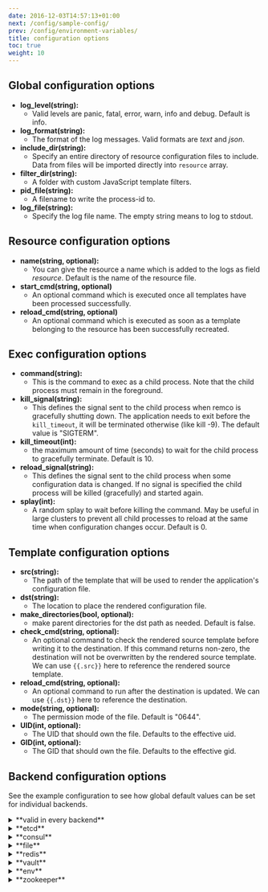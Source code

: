 ```yaml
---
date: 2016-12-03T14:57:13+01:00
next: /config/sample-config/
prev: /config/environment-variables/
title: configuration options
toc: true
weight: 10
---
```



## Global configuration options
 - **log_level(string):** 
   - Valid levels are panic, fatal, error, warn, info and debug. Default is info.
 - **log_format(string):** 
   - The format of the log messages. Valid formats are *text* and *json*.
 - **include_dir(string):**
   - Specify an entire directory of resource configuration files to include. Data from files will be imported directly into `resource` array.
 - **filter_dir(string):**
   - A folder with custom JavaScript template filters.
 - **pid_file(string):**
   - A filename to write the process-id to.
 - **log_file(string):**
   - Specify the log file name. The empty string means to log to stdout.

## Resource configuration options
 - **name(string, optional):**
    - You can give the resource a name which is added to the logs as field *resource*. Default is the name of the resource file.
 - **start_cmd(string, optional)**
    - An optional command which is executed once all templates have been processed successfully.
 - **reload_cmd(string, optional)**
    - An optional command which is executed as soon as a template belonging to the resource has been successfully recreated.

## Exec configuration options
 - **command(string):**
   - This is the command to exec as a child process. Note that the child process must remain in the foreground.
 - **kill_signal(string):**
   - This defines the signal sent to the child process when remco is gracefully shutting down. The application needs to exit before the `kill_timeout`,
     it will be terminated otherwise (like kill -9). The default value is "SIGTERM".
 - **kill_timeout(int):**
   - the maximum amount of time (seconds) to wait for the child process to gracefully terminate. Default is 10.
 - **reload_signal(string):**
   - This defines the signal sent to the child process when some configuration data is changed. If no signal is specified the child process will be killed (gracefully) and started again.
 - **splay(int):**
   - A random splay to wait before killing the command. May be useful in large clusters to prevent all child processes to reload at the same time when configuration changes occur. Default is 0.

## Template configuration options
 - **src(string):**
    - The path of the template that will be used to render the application's configuration file.
 - **dst(string):**
    - The location to place the rendered configuration file.
 - **make_directories(bool, optional):**
    - make parent directories for the dst path as needed. Default is false.
 - **check_cmd(string, optional):**
    - An optional command to check the rendered source template before writing it to the destination. If this command returns non-zero, the destination will not be overwritten by the rendered source template. We can use `{{.src}}` here to reference the rendered source template.
 - **reload_cmd(string, optional):**
    - An optional command to run after the destination is updated. We can use `{{.dst}}` here to reference the destination.
 - **mode(string, optional):**
    - The permission mode of the file. Default is "0644".
 - **UID(int, optional):**
    - The UID that should own the file. Defaults to the effective uid.
 - **GID(int, optional):**
    - The GID that should own the file. Defaults to the effective gid.

## Backend configuration options

See the example configuration to see how global default values can be set for individual backends.

<details>
<summary> **valid in every backend** </summary>

 - **keys([]string):**
   - The backend keys that the template requires to be rendered correctly. The child keys are also loaded.
 - **watch(bool, optional):**
   - Enable watch support. Default is false.
 - **prefix(string, optional):**
   - Key path prefix. Default is "".
 - **interval(int, optional):**
   - The backend polling interval. Can be used as a reconciliation loop for watch or standalone.
 - **onetime(bool, optional):**
   - Render the config file and quit. Default is false.
</details>

<details>
<summary> **etcd** </summary>

 - **nodes([]string):**
   - List of backend nodes.
 - **srv_record(string, optional):**
   - A DNS server record to discover the etcd nodes.
 - **scheme(string, optional):**
   - The backend URI scheme (http or https). This is only used when the nodes are discovered via DNS srv records and the api level is 2. Default is http.
 - **client_cert(string, optional):**
   - The client cert file.
 - **client_key(string, optional):**
   - The client key file.
 - **client_ca_keys(string, optional):**
   - The client CA key file.
 - **username(string, optional):**
   - The username for the basic_auth authentication.
 - **password(string, optional):**
   - The password for the basic_auth authentication.
 - **version(uint, optional):**
   - The etcd api-level to use (2 or 3). Default is 2.
</details>

<details>
<summary> **consul** </summary>

 - **nodes([]string):**
   - List of backend nodes.
 - **srv_record(string, optional):**
   - A DNS server record to discover the consul nodes.
 - **scheme(string):**
   - The backend URI scheme (http or https).
 - **client_cert(string, optional):**
   - The client cert file.
 - **client_key(string, optional):**
   - The client key file.
 - **client_ca_keys(string, optional):**
   - The client CA key file.
</details>

<details>
<summary> **file** </summary>

 - **filepath(string):**
   - The filepath to a yaml or json file containing the key-value pairs. This can be a local file or a remote http/https location.
 - **httpheader(map[string]string):**
   - Optional HTTP-headers to append to the request if the file path is a remote http/https location. 
</details>

<details>
<summary> **redis** </summary>

 - **nodes([]string):**
   - List of backend nodes.
 - **srv_record(string), optional:**
   - A DNS server record to discover the redis nodes.
 - **password(string, optional):**
   - The redis password.
 - **database(int, optional):**
   - The redis database.
</details>

<details>
<summary> **vault** </summary>

 - **node(string):**
   - The backend node.
 - **auth_type(string):**
   - The vault authentication type. (token, approle, app-id, userpass, github, cert, kubernetes)
 - **auth_token(string):**
   - The vault authentication token. Only used with auth_type=token or github.
 - **role_id(string):**
   - The vault app role. Only used with auth_type=approle and kubernetes.
 - **secret_id(string):**
   - The vault secret id. Only used with auth_type=approle.
 - **app_id(string):**
   - The vault app ID. Only used with auth_type=app-id.
 - **user_id(string):**
   - The vault user ID. Only used with auth_type=app-id.
 - **username(string):**
   - The username for the userpass authentication.
 - **password(string):**
   - The password for the userpass authentication.
 - **client_cert(string, optional):**
   - The client cert file.
 - **client_key(string, optional):**
   - The client key file.
 - **client_ca_keys(string, optional):**
   - The client CA key file.
</details>


<details>
<summary> **env** </summary>
</details>

<details>
<summary> **zookeeper** </summary>

 - **nodes([]string):**
   - List of backend nodes.
 - **srv_record(string, optional):**
   - A DNS server record to discover the zookeeper nodes.
</details>
